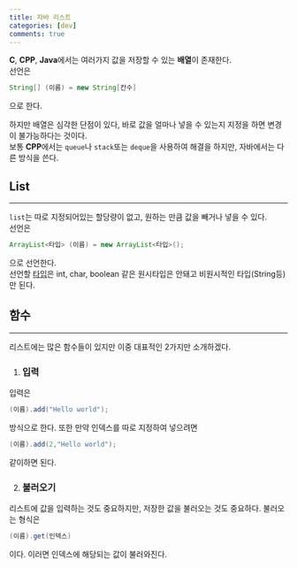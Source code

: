 ```yaml
---
title: 자바 리스트
categories: [dev]
comments: true
---
```

**C**, **CPP**, **Java**에서는 여러가지 값을 저장할 수 있는 **배열**이 존재한다.   
선언은 
```java
String[] (이름) = new String[칸수]
```
으로 한다. 
      
하지만 배열은 심각한 단점이 있다, 바로 값을 얼마나 넣을 수 있는지 지정을 하면 변경이 불가능하다는 것이다.   
보통 **CPP**에서는 ``queue``나 ``stack``또는 ``deque``을 사용하여 해결을 하지만, 자바에서는 다른 방식을 쓴다.
## List
---   
``list``는 따로 지정되어있는 할당량이 없고, 원하는 만큼 값을 빼거나 넣을 수 있다.   
선언은
```java
ArrayList<타입> (이름) = new ArrayList<타입>();
```
으로 선언한다.   
선언할 [타입](https://re-monu.github.io/blog/2021-02/JavaTypes)은 int, char, boolean 같은 원시타입은 안돼고 비원시적인 타입(String등)만 된다.   
## 함수
---   
리스트에는 많은 함수들이 있지만 이중 대표적인 2가지만 소개하겠다.   
1. ### 입력   
입력은
```java
(이름).add("Hello world");
```
방식으로 한다. 또한 만약 인덱스를 따로 지정하여 넣으려면 
```java
(이름).add(2,"Hello world");
```
같이하면 된다. 

2. ### 불러오기
리스트에 값을 입력하는 것도 중요하지만, 저장한 값을 불러오는 것도 중요하다.
불러오는 형식은
```java
(이름).get(인덱스)
```
이다.
이러면 인덱스에 해당되는 값이 불러와진다.